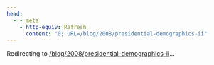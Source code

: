 ```yaml
---
head:
  - - meta
    - http-equiv: Refresh
      content: "0; URL=/blog/2008/presidential-demographics-ii"
---
```


Redirecting to <a href="/blog/2008/presidential-demographics-ii">/blog/2008/presidential-demographics-ii</a>…